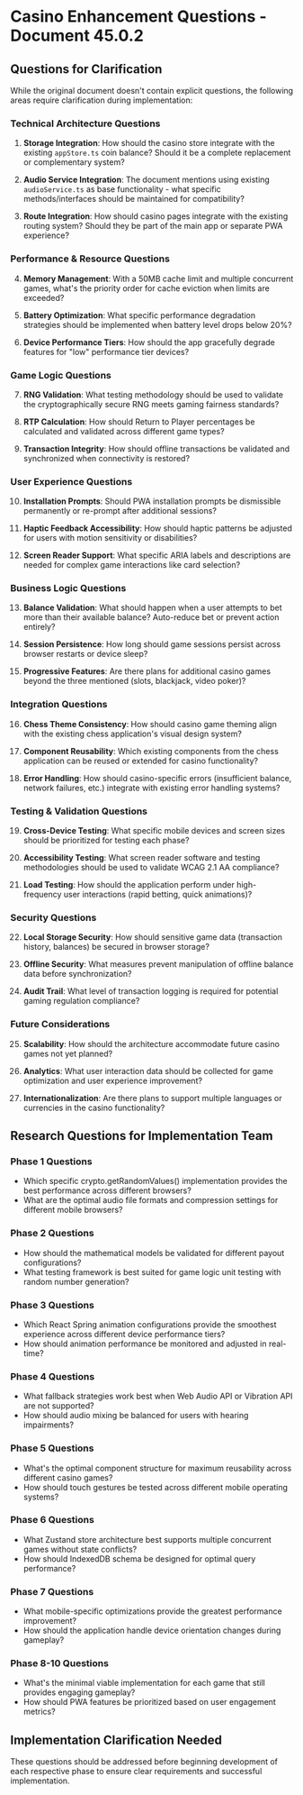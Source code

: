# Casino Enhancement Questions - Document 45.0.2

## Questions for Clarification

While the original document doesn't contain explicit questions, the following areas require clarification during implementation:

### Technical Architecture Questions

1. **Storage Integration**: How should the casino store integrate with the existing `appStore.ts` coin balance? Should it be a complete replacement or complementary system?

2. **Audio Service Integration**: The document mentions using existing `audioService.ts` as base functionality - what specific methods/interfaces should be maintained for compatibility?

3. **Route Integration**: How should casino pages integrate with the existing routing system? Should they be part of the main app or separate PWA experience?

### Performance & Resource Questions

4. **Memory Management**: With a 50MB cache limit and multiple concurrent games, what's the priority order for cache eviction when limits are exceeded?

5. **Battery Optimization**: What specific performance degradation strategies should be implemented when battery level drops below 20%?

6. **Device Performance Tiers**: How should the app gracefully degrade features for "low" performance tier devices?

### Game Logic Questions

7. **RNG Validation**: What testing methodology should be used to validate the cryptographically secure RNG meets gaming fairness standards?

8. **RTP Calculation**: How should Return to Player percentages be calculated and validated across different game types?

9. **Transaction Integrity**: How should offline transactions be validated and synchronized when connectivity is restored?

### User Experience Questions

10. **Installation Prompts**: Should PWA installation prompts be dismissible permanently or re-prompt after additional sessions?

11. **Haptic Feedback Accessibility**: How should haptic patterns be adjusted for users with motion sensitivity or disabilities?

12. **Screen Reader Support**: What specific ARIA labels and descriptions are needed for complex game interactions like card selection?

### Business Logic Questions

13. **Balance Validation**: What should happen when a user attempts to bet more than their available balance? Auto-reduce bet or prevent action entirely?

14. **Session Persistence**: How long should game sessions persist across browser restarts or device sleep?

15. **Progressive Features**: Are there plans for additional casino games beyond the three mentioned (slots, blackjack, video poker)?

### Integration Questions

16. **Chess Theme Consistency**: How should casino game theming align with the existing chess application's visual design system?

17. **Component Reusability**: Which existing components from the chess application can be reused or extended for casino functionality?

18. **Error Handling**: How should casino-specific errors (insufficient balance, network failures, etc.) integrate with existing error handling systems?

### Testing & Validation Questions

19. **Cross-Device Testing**: What specific mobile devices and screen sizes should be prioritized for testing each phase?

20. **Accessibility Testing**: What screen reader software and testing methodologies should be used to validate WCAG 2.1 AA compliance?

21. **Load Testing**: How should the application perform under high-frequency user interactions (rapid betting, quick animations)?

### Security Questions

22. **Local Storage Security**: How should sensitive game data (transaction history, balances) be secured in browser storage?

23. **Offline Security**: What measures prevent manipulation of offline balance data before synchronization?

24. **Audit Trail**: What level of transaction logging is required for potential gaming regulation compliance?

### Future Considerations

25. **Scalability**: How should the architecture accommodate future casino games not yet planned?

26. **Analytics**: What user interaction data should be collected for game optimization and user experience improvement?

27. **Internationalization**: Are there plans to support multiple languages or currencies in the casino functionality?

## Research Questions for Implementation Team

### Phase 1 Questions
- Which specific crypto.getRandomValues() implementation provides the best performance across different browsers?
- What are the optimal audio file formats and compression settings for different mobile browsers?

### Phase 2 Questions  
- How should the mathematical models be validated for different payout configurations?
- What testing framework is best suited for game logic unit testing with random number generation?

### Phase 3 Questions
- Which React Spring animation configurations provide the smoothest experience across different device performance tiers?
- How should animation performance be monitored and adjusted in real-time?

### Phase 4 Questions
- What fallback strategies work best when Web Audio API or Vibration API are not supported?
- How should audio mixing be balanced for users with hearing impairments?

### Phase 5 Questions
- What's the optimal component structure for maximum reusability across different casino games?
- How should touch gestures be tested across different mobile operating systems?

### Phase 6 Questions
- What Zustand store architecture best supports multiple concurrent games without state conflicts?
- How should IndexedDB schema be designed for optimal query performance?

### Phase 7 Questions
- What mobile-specific optimizations provide the greatest performance improvement?
- How should the application handle device orientation changes during gameplay?

### Phase 8-10 Questions
- What's the minimal viable implementation for each game that still provides engaging gameplay?
- How should PWA features be prioritized based on user engagement metrics?

## Implementation Clarification Needed

These questions should be addressed before beginning development of each respective phase to ensure clear requirements and successful implementation.